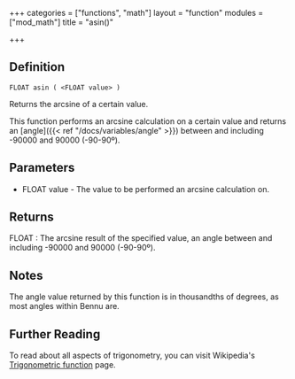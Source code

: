 +++
categories = ["functions", "math"]
layout = "function"
modules = ["mod_math"]
title = "asin()"

+++

## Definition

    FLOAT asin ( <FLOAT value> )

Returns the arcsine of a certain value.

This function performs an arcsine calculation on a certain value and returns an [angle]({{< ref "/docs/variables/angle" >}}) between and including -90000 and 90000 (-90-90º).

## Parameters

- FLOAT value - The value to be performed an arcsine calculation on.

## Returns

FLOAT : The arcsine result of the specified value, an angle between and including -90000 and 90000 (-90-90º).

## Notes

The angle value returned by this function is in thousandths of degrees, as most angles within Bennu are.

## Further Reading

To read about all aspects of trigonometry, you can visit Wikipedia's [Trigonometric function](https://en.wikipedia.org/wiki/Trigonometric_functions) page.
